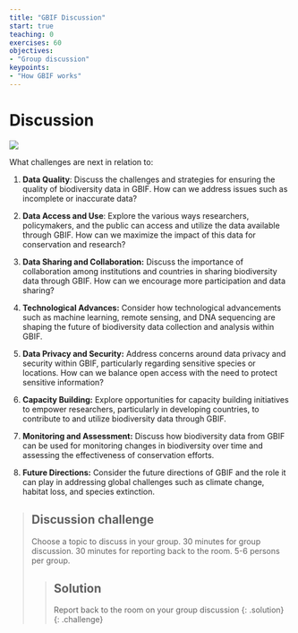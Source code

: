 ```yaml
---
title: "GBIF Discussion"
start: true
teaching: 0
exercises: 60
objectives:
- "Group discussion"
keypoints:
- "How GBIF works"
---
```


# Discussion



<a href="www.gbif.org">
    <img src="{{ '/assets/img/gbif_discussion.PNG' | relative_url }}">
  </a>

What challenges are next in relation to:

1. **Data Quality**: Discuss the challenges and strategies for ensuring the quality of biodiversity data in GBIF. How can we address issues such as incomplete or inaccurate data?

2. **Data Access and Use**: Explore the various ways researchers, policymakers, and the public can access and utilize the data available through GBIF. How can we maximize the impact of this data for conservation and research?

3. **Data Sharing and Collaboration:** Discuss the importance of collaboration among institutions and countries in sharing biodiversity data through GBIF. How can we encourage more participation and data sharing?

4. **Technological Advances:** Consider how technological advancements such as machine learning, remote sensing, and DNA sequencing are shaping the future of biodiversity data collection and analysis within GBIF.

5. **Data Privacy and Security:** Address concerns around data privacy and security within GBIF, particularly regarding sensitive species or locations. How can we balance open access with the need to protect sensitive information?

6. **Capacity Building:** Explore opportunities for capacity building initiatives to empower researchers, particularly in developing countries, to contribute to and utilize biodiversity data through GBIF.

7. **Monitoring and Assessment:** Discuss how biodiversity data from GBIF can be used for monitoring changes in biodiversity over time and assessing the effectiveness of conservation efforts.

8. **Future Directions:** Consider the future directions of GBIF and the role it can play in addressing global challenges such as climate change, habitat loss, and species extinction.

> ## Discussion challenge
>
>  Choose a topic to discuss in your group. 30 minutes for group discussion. 30 minutes for reporting back to the room. 5-6 persons per group.
> > 
> > ## Solution
> > Report back to the room on your group discussion
> {: .solution}
{: .challenge}
